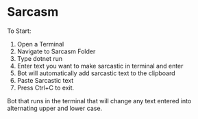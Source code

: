 # Sarcasm
To Start:
1. Open a Terminal
2. Navigate to Sarcasm Folder
3. Type dotnet run
4. Enter text you want to make sarcastic in terminal and enter
5. Bot will automatically add sarcastic text to the clipboard
6. Paste Sarcastic text
7. Press Ctrl+C to exit.

Bot that runs in the terminal that will change any text entered into alternating upper and lower case.

